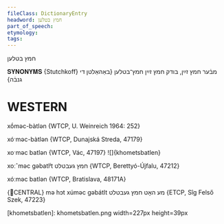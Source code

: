 ```yaml
---
fileClass: DictionaryEntry
headword: חמץ בטלען
part_of_speech: 
etymology: 
tags: 
---
```

חמץ בטלען

𝐒𝐘𝐍𝐎𝐍𝐘𝐌𝐒 {Stutchkoff}
מבֿער חמץ זײַן, בודק חמץ זײַן
חמץ־בטלען {באַהאַלטן די גנבֿה}

WESTERN
========

xṓməc-bàtlən {WTCP, U. Weinreich 1964: 252}

xóˑməc-bàtlən {WTCP, Dunajská Streda, 47179}

xoˑməc batlən {WTCP, Vác, 47197}
![]{khometsbatlen}

xoːˆməc gəbatlʲt חמץ געבטלט {WTCP, Berettyó-Újfalu, 47212}

xóːməc batlən {WTCP, Bratislava, 48171A} 

{CENTRAL}
mə hɔt xúməc gəbátlt מע האָט חמץ געבטלט {ETCP, Sîg Felső Szek, 47223}


[khometsbatlen]: khometsbatlen.png width=227px height=39px